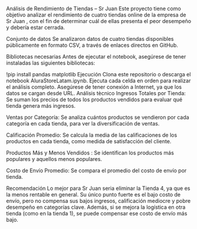Análisis de Rendimiento de Tiendas – Sr Juan
Este proyecto tiene como objetivo analizar el rendimiento de cuatro tiendas online de la empresa de Sr Juan , con el fin de determinar cuál de ellas presenta el peor desempeño y debería estar cerrada.

Conjunto de datos
Se analizaron datos de cuatro tiendas disponibles públicamente en formato CSV, a través de enlaces directos en GitHub.

Bibliotecas necesarias
Antes de ejecutar el notebook, asegúrese de tener instaladas las siguientes bibliotecas:

!pip install pandas matplotlib
Ejecución
Clona este repositorio o descarga el notebook AluraStoreLatam.ipynb.
Ejecuta cada celda en orden para realizar el análisis completo.
Asegúrese de tener conexión a Internet, ya que los datos se cargan desde URL.
Análisis tècnico
Ingresos Totales por Tienda: Se suman los precios de todos los productos vendidos para evaluar qué tienda genera más ingresos.

Ventas por Categoría: Se analiza cuántos productos se vendieron por cada categoría en cada tienda, para ver la diversificación de ventas.

Calificación Promedio: Se calcula la media de las calificaciones de los productos en cada tienda, como medida de satisfacción del cliente.

Productos Más y Menos Vendidos : Se identifican los productos más populares y aquellos menos populares.

Costo de Envío Promedio: Se compara el promedio del costo de envío por tienda.

Recomendación
Lo mejor para Sr Juan seria eliminar la Tienda 4, ya que es la menos rentable en general. Su único punto fuerte es el bajo costo de envío, pero no compensa sus bajos ingresos, calificación mediocre y pobre desempeño en categorías clave. Además, si se mejora la logística en otra tienda (como en la tienda 1), se puede compensar ese costo de envío más bajo.
